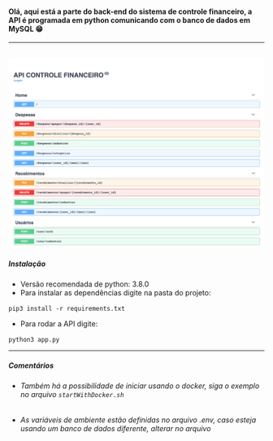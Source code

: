 #### Olá, aqui está a parte do back-end do sistema de controle financeiro, a API é programada em python comunicando com o banco de dados em MySQL 😁
------------
![Documentação da API](https://raw.githubusercontent.com/DaviAntonaji/controle-financeiro/main/screenshots/api-doc.png)
------------
##### Instalação

- Versão recomendada de python: 3.8.0
- Para instalar as dependências digite na pasta do projeto:
```
pip3 install -r requirements.txt
```
- Para rodar a API digite:
```
python3 app.py
```
------------

##### Comentários

- ###### Também há a possibilidade de iniciar usando o docker, siga o exemplo no arquivo ```startWithDocker.sh```
- ###### As variáveis de ambiente estão definidas no arquivo .env, caso esteja usando um banco de dados diferente, alterar no arquivo

